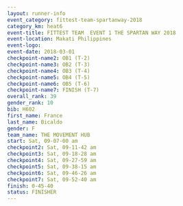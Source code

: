 ```yaml
---
layout: runner-info 
event_category: fittest-team-spartanway-2018 
category_km: heat6 
event-title: FITTEST TEAM  EVENT 1 THE SPARTAN WAY 2018 
event-location: Makati Philippines 
event-logo: 
event-date: 2018-03-01 
checkpoint-name2: OB1 (T-2) 
checkpoint-name3: OB2 (T-3) 
checkpoint-name4: OB3 (T-4) 
checkpoint-name5: OB4 (T-5) 
checkpoint-name6: OB5 (T-6) 
checkpoint-name7: FINISH (T-7) 
overall_rank: 39
gender_rank: 10
bib: H602
first_name: France
last_name: Bicaldo
gender: F
team_name: THE MOVEMENT HUB
start: Sat, 09-07-00 am
checkpoint2: Sat, 09-11-42 am
checkpoint3: Sat, 09-18-28 am
checkpoint4: Sat, 09-27-59 am
checkpoint5: Sat, 09-38-15 am
checkpoint6: Sat, 09-46-26 am
checkpoint7: Sat, 09-52-40 am
finish: 0-45-40
status: FINISHER
---
```

